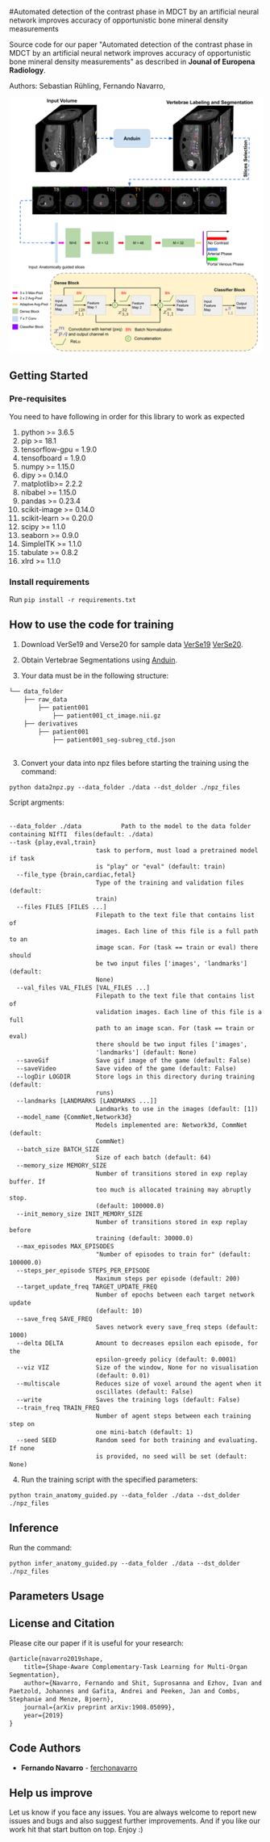 #Automated detection of the contrast phase in MDCT by an artificial neural network improves accuracy of opportunistic bone mineral density measurements

Source code for our paper "Automated detection of the contrast phase in MDCT by an artificial neural network improves accuracy of opportunistic bone mineral density measurements" as described  in **Jounal of Europena Radiology**.

Authors: Sebastian Rühling, Fernando Navarro, 

<img src="./data/overview.png"/>

## Getting Started
### Pre-requisites

You need to have following in order for this library to work as expected

1. python >= 3.6.5
2. pip >= 18.1
3. tensorflow-gpu = 1.9.0
4. tensofboard = 1.9.0
4. numpy >= 1.15.0
5. dipy >= 0.14.0
6. matplotlib>= 2.2.2
7. nibabel >= 1.15.0
8. pandas >= 0.23.4
9. scikit-image >= 0.14.0
10. scikit-learn >= 0.20.0
11. scipy >= 1.1.0
12. seaborn >= 0.9.0
13. SimpleITK >= 1.1.0
14. tabulate >= 0.8.2
15. xlrd >= 1.1.0

### Install requirements
Run `pip install -r requirements.txt`


## How to use the code for training

1. Download VerSe19 and Verse20 for sample data  [VerSe19](https://verse2019.grand-challenge.org/)  [VerSe20](https://verse2020.grand-challenge.org/).

2. Obtain Vertebrae Segmentations using [Anduin](https://anduin.bonescreen.de/).

3. Your data must be in the following structure:
```
└── data_folder
	├── raw_data
		├── patient001
			├── patient001_ct_image.nii.gz
	├── derivatives
		├── patient001
			├── patient001_seg-subreg_ctd.json
   
```

3. Convert your data into npz files before starting the training using the command:

```
python data2npz.py --data_folder ./data --dst_dolder ./npz_files
```

Script argments:
```

--data_folder ./data           Path to the model to the data folder containing NIfTI  files(default: ./data)
--task {play,eval,train}
                        task to perform, must load a pretrained model if task
                        is "play" or "eval" (default: train)
  --file_type {brain,cardiac,fetal}
                        Type of the training and validation files (default:
                        train)
  --files FILES [FILES ...]
                        Filepath to the text file that contains list of
                        images. Each line of this file is a full path to an
                        image scan. For (task == train or eval) there should
                        be two input files ['images', 'landmarks'] (default:
                        None)
  --val_files VAL_FILES [VAL_FILES ...]
                        Filepath to the text file that contains list of
                        validation images. Each line of this file is a full
                        path to an image scan. For (task == train or eval)
                        there should be two input files ['images',
                        'landmarks'] (default: None)
  --saveGif             Save gif image of the game (default: False)
  --saveVideo           Save video of the game (default: False)
  --logDir LOGDIR       Store logs in this directory during training (default:
                        runs)
  --landmarks [LANDMARKS [LANDMARKS ...]]
                        Landmarks to use in the images (default: [1])
  --model_name {CommNet,Network3d}
                        Models implemented are: Network3d, CommNet (default:
                        CommNet)
  --batch_size BATCH_SIZE
                        Size of each batch (default: 64)
  --memory_size MEMORY_SIZE
                        Number of transitions stored in exp replay buffer. If
                        too much is allocated training may abruptly stop.
                        (default: 100000.0)
  --init_memory_size INIT_MEMORY_SIZE
                        Number of transitions stored in exp replay before
                        training (default: 30000.0)
  --max_episodes MAX_EPISODES
                        "Number of episodes to train for" (default: 100000.0)
  --steps_per_episode STEPS_PER_EPISODE
                        Maximum steps per episode (default: 200)
  --target_update_freq TARGET_UPDATE_FREQ
                        Number of epochs between each target network update
                        (default: 10)
  --save_freq SAVE_FREQ
                        Saves network every save_freq steps (default: 1000)
  --delta DELTA         Amount to decreases epsilon each episode, for the
                        epsilon-greedy policy (default: 0.0001)
  --viz VIZ             Size of the window, None for no visualisation
                        (default: 0.01)
  --multiscale          Reduces size of voxel around the agent when it
                        oscillates (default: False)
  --write               Saves the training logs (default: False)
  --train_freq TRAIN_FREQ
                        Number of agent steps between each training step on
                        one mini-batch (default: 1)
  --seed SEED           Random seed for both training and evaluating. If none
                        is provided, no seed will be set (default: None)
```


4. Run the training script with the specified parameters:

```
python train_anatomy_guided.py --data_folder ./data --dst_dolder ./npz_files
```

## Inference

Run the command:
```
python infer_anatomy_guided.py --data_folder ./data --dst_dolder ./npz_files
```

## Parameters Usage




## License and Citation

Please cite our paper if it is useful for your research:

    
    @article{navarro2019shape,
    	title={Shape-Aware Complementary-Task Learning for Multi-Organ Segmentation},
    	author={Navarro, Fernando and Shit, Suprosanna and Ezhov, Ivan and Paetzold, Johannes and Gafita, Andrei and Peeken, Jan and Combs, Stephanie and Menze, Bjoern},
    	journal={arXiv preprint arXiv:1908.05099},
    	year={2019}
    }
    
## Code Authors

* **Fernando Navarro**  - [ferchonavarro](https://github.com/ferchonavarro)

## Help us improve
Let us know if you face any issues. You are always welcome to report new issues and bugs and also suggest further improvements. And if you like our work hit that start button on top. Enjoy :)